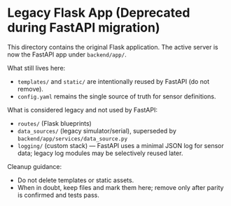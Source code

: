 # Legacy Flask App (Deprecated during FastAPI migration)

This directory contains the original Flask application. The active server is now the FastAPI app under `backend/app/`.

What still lives here:
- `templates/` and `static/` are intentionally reused by FastAPI (do not remove).
- `config.yaml` remains the single source of truth for sensor definitions.

What is considered legacy and not used by FastAPI:
- `routes/` (Flask blueprints)
- `data_sources/` (legacy simulator/serial), superseded by `backend/app/services/data_source.py`
- `logging/` (custom stack) — FastAPI uses a minimal JSON log for sensor data; legacy log modules may be selectively reused later.

Cleanup guidance:
- Do not delete templates or static assets.
- When in doubt, keep files and mark them here; remove only after parity is confirmed and tests pass.

